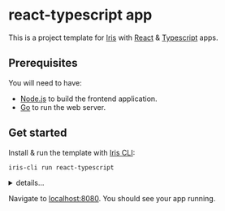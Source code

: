 # react-typescript app

This is a project template for [Iris](https://iris-go.com) with [React](https://reactjs.org/) & [Typescript](https://www.typescriptlang.org/) apps.

## Prerequisites

You will need to have:

- [Node.js](https://nodejs.org/en/) to build the frontend application.
- [Go](https://golang.org) to run the web server.

## Get started

Install & run the template with [Iris CLI](https://github.com/kataras/iris-cli):

```sh
iris-cli run react-typescript
```

<details>
<summary>details...</summary>

Install the dependencies and build with [Yarn](https://yarnpkg.com/lang/en/)...

```sh
cd app
npm install
yarn build
cd ../
```

...then **start the Iris web server**:

```sh
go get -u github.com/go-bindata/go-bindata/...
go-bindata -o bindata.go ./app/build/...
go run .
```

> See [run.bat](run.bat) or [run.sh](run.sh)

</details>

Navigate to [localhost:8080](http://localhost:8080). You should see your app running.